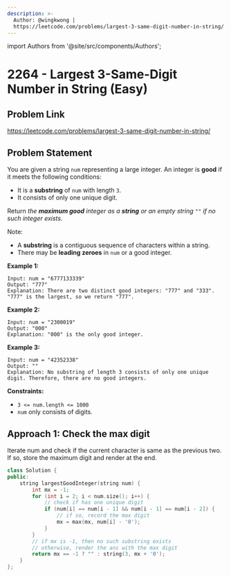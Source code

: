 ```yaml
---
description: >-
  Author: @wingkwong |
  https://leetcode.com/problems/largest-3-same-digit-number-in-string/
---
```


import Authors from '@site/src/components/Authors';

# 2264 - Largest 3-Same-Digit Number in String (Easy)

## Problem Link

https://leetcode.com/problems/largest-3-same-digit-number-in-string/

## Problem Statement

You are given a string `num` representing a large integer. An integer is **good** if it meets the following conditions:

* It is a **substring** of `num` with length `3`.
* It consists of only one unique digit.

Return _the **maximum good** integer as a **string** or an empty string_ `""` _if no such integer exists_.

Note:

* A **substring** is a contiguous sequence of characters within a string.
* There may be **leading zeroes** in `num` or a good integer.

**Example 1:**

```
Input: num = "6777133339"
Output: "777"
Explanation: There are two distinct good integers: "777" and "333".
"777" is the largest, so we return "777".
```

**Example 2:**

```
Input: num = "2300019"
Output: "000"
Explanation: "000" is the only good integer.
```

**Example 3:**

```
Input: num = "42352338"
Output: ""
Explanation: No substring of length 3 consists of only one unique digit. Therefore, there are no good integers.
```

**Constraints:**

* `3 <= num.length <= 1000`
* `num` only consists of digits.

## Approach 1: Check the max digit

Iterate num and check if the current character is same as the previous two. If so, store the maximum digit and render at the end.

<Authors names="@wingkwing"/>

```cpp
class Solution {
public:
    string largestGoodInteger(string num) {
        int mx = -1;
        for (int i = 2; i < num.size(); i++) {
            // check if has one unique digit
            if (num[i] == num[i - 1] && num[i - 1] == num[i - 2]) {
                // if so, record the max digit
                mx = max(mx, num[i] - '0');
            }
        }
        // if mx is -1, then no such substring exists
        // otherwise, render the ans with the max digit
        return mx == -1 ? "" : string(3, mx + '0');
    }
};
```
